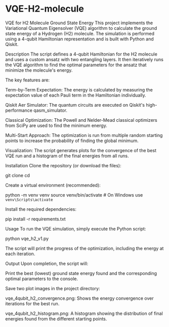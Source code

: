 # VQE-H2-molecule

VQE for H2 Molecule Ground State Energy
This project implements the Variational Quantum Eigensolver (VQE) algorithm to calculate the ground state energy of a Hydrogen (H2) molecule. The simulation is performed using a 4-qubit Hamiltonian representation and is built with Python and Qiskit.

Description
The script defines a 4-qubit Hamiltonian for the H2 molecule and uses a custom ansatz with two entangling layers. It then iteratively runs the VQE algorithm to find the optimal parameters for the ansatz that minimize the molecule's energy.

The key features are:

Term-by-Term Expectation: The energy is calculated by measuring the expectation value of each Pauli term in the Hamiltonian individually.

Qiskit Aer Simulator: The quantum circuits are executed on Qiskit's high-performance qasm_simulator.

Classical Optimization: The Powell and Nelder-Mead classical optimizers from SciPy are used to find the minimum energy.

Multi-Start Approach: The optimization is run from multiple random starting points to increase the probability of finding the global minimum.

Visualization: The script generates plots for the convergence of the best VQE run and a histogram of the final energies from all runs.

Installation
Clone the repository (or download the files):

git clone <your-repo-url>
cd <your-repo-directory>

Create a virtual environment (recommended):

python -m venv venv
source venv/bin/activate  # On Windows use `venv\Scripts\activate`

Install the required dependencies:

pip install -r requirements.txt

Usage
To run the VQE simulation, simply execute the Python script:

python vqe_h2_v1.py

The script will print the progress of the optimization, including the energy at each iteration.

Output
Upon completion, the script will:

Print the best (lowest) ground state energy found and the corresponding optimal parameters to the console.

Save two plot images in the project directory:

vqe_4qubit_h2_convergence.png: Shows the energy convergence over iterations for the best run.

vqe_4qubit_h2_histogram.png: A histogram showing the distribution of final energies found from the different starting points.
